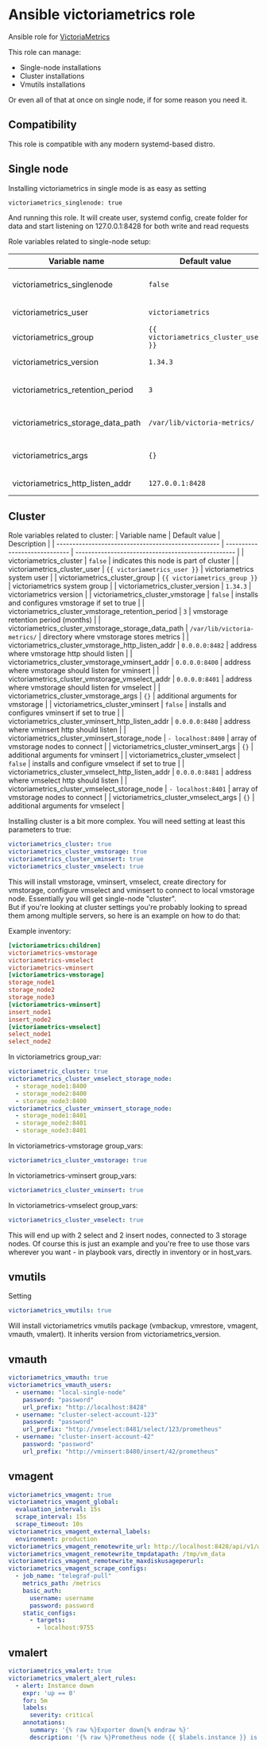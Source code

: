 
Ansible victoriametrics role
=========

Ansible role for [VictoriaMetrics](https://victoriametrics.com/)

This role can manage:

* Single-node installations
* Cluster installations
* Vmutils installations

Or even all of that at once on single node, if for some reason you need it.

## Compatibility
This role is compatible with any modern systemd-based distro.  

## Single node

Installing victoriametrics in single mode is as easy as setting
```
victoriametrics_singlenode: true
```
And running this role. It will create user, systemd config, create folder for data and start listening on 127.0.0.1:8428 for both write and read requests

Role variables related to single-node setup:

| Variable name                     | Default value                        | Description                              |
| --------------------------------- | ------------------------------------ | ---------------------------------------- |
| victoriametrics_singlenode        | `false`                              | installs single node if set to true      |
| victoriametrics_user              | `victoriametrics`                    | victoriametrics system user              |
| victoriametrics_group             | `{{ victoriametrics_cluster_user }}` | victoriametrics system group             |
| victoriametrics_version           | `1.34.3`                             | victoriametrics version                  |
| victoriametrics_retention_period  | `3`                                  | data retention period in months          |
| victoriametrics_storage_data_path | `/var/lib/victoria-metrics/`         | path to victoriametrics data dir         |
| victoriametrics_args              | `{}`                                 | optional args to pass to victoriametrics |
| victoriametrics_http_listen_addr  | `127.0.0.1:8428`                     | port to listen on                        |

## Cluster

Role variables related to cluster:
| Variable name                                       | Default value                 | Description                                        |
| --------------------------------------------------- | ----------------------------- | -------------------------------------------------- |
| victoriametrics_cluster                             | `false`                       | indicates this node is part of cluster             |
| victoriametrics_cluster_user                        | `{{ victoriametrics_user }}`  | victoriametrics system user                        |
| victoriametrics_cluster_group                       | `{{ victoriametrics_group }}` | victoriametrics system group                       |
| victoriametrics_cluster_version                     | `1.34.3`                      | victoriametrics version                            |
| victoriametrics_cluster_vmstorage                   | `false`                       | installs and configures vmstorage if set to true   |
| victoriametrics_cluster_vmstorage_retention_period  | `3`                           | vmstorage retention period (months)                |
| victoriametrics_cluster_vmstorage_storage_data_path | `/var/lib/victoria-metrics/`  | directory where vmstorage stores metrics           |
| victoriametrics_cluster_vmstorage_http_listen_addr  | `0.0.0.0:8482`                | address where vmstorage http should listen         |
| victoriametrics_cluster_vmstorage_vminsert_addr     | `0.0.0.0:8400`                | address where vmstorage should listen for vminsert |
| victoriametrics_cluster_vmstorage_vmselect_addr     | `0.0.0.0:8401`                | address where vmstorage should listen for vmselect |
| victoriametrics_cluster_vmstorage_args              | `{}`                          | additional arguments for vmstorage                 |
| victoriametrics_cluster_vminsert                    | `false`                       | installs and configures vminsert if set to true    |
| victoriametrics_cluster_vminsert_http_listen_addr   | `0.0.0.0:8480`                | address where vminsert http should listen          |
| victoriametrics_cluster_vminsert_storage_node       | `- localhost:8400`            | array of vmstorage nodes to connect                |
| victoriametrics_cluster_vminsert_args               | `{}`                          | additional arguments for vminsert                  |
| victoriametrics_cluster_vmselect                    | `false`                       | installs and configure vmselect if set to true     |
| victoriametrics_cluster_vmselect_http_listen_addr   | `0.0.0.0:8481`                | address where vmselect http should listen          |
| victoriametrics_cluster_vmselect_storage_node       | `- localhost:8401`            | array of vmstorage nodes to connect                |
| victoriametrics_cluster_vmselect_args               | `{}`                          | additional arguments for vmselect                  |

Installing cluster is a bit more complex. You will need setting at least this parameters to true:
```yaml
victoriametrics_cluster: true
victoriametrics_cluster_vmstorage: true
victoriametrics_cluster_vminsert: true
victoriametrics_cluster_vmselect: true
```

This will install vmstorage, vminsert, vmselect, create directory for vmstorage, configure vmselect and vminsert to connect to local vmstorage node.  Essentially you will get single-node "cluster".   
But if you're looking at cluster settings you're probably looking to spread them among multiple servers, so here is an example on how to do that:

Example inventory:
```ini
[victoriametrics:children]
victoriametrics-vmstorage
victoriametrics-vmselect
victoriametrics-vminsert
[victoriametrics-vmstorage]
storage_node1
storage_node2
storage_node3
[victoriametrics-vminsert]
insert_node1
insert_node2
[victoriametrics-vmselect]
select_node1
select_node2
``` 
In victoriametrics group_var:
```yaml
victoriametric_cluster: true
victoriametrics_cluster_vmselect_storage_node:
  - storage_node1:8400
  - storage_node2:8400
  - storage_node3:8400
victoriametrics_cluster_vminsert_storage_node:
  - storage_node1:8401
  - storage_node2:8401
  - storage_node3:8401
```
In victoriametrics-vmstorage group_vars:
```yaml
victoriametrics_cluster_vmstorage: true
```

In victoriametrics-vminsert group_vars:
```yaml
victoriametrics_cluster_vminsert: true
```

In victoriametrics-vmselect group_vars:
```yaml
victoriametrics_cluster_vmselect: true
```

This will end up with 2 select and 2 insert nodes, connected to 3 storage nodes. Of course this is just an example and you're free to use those vars wherever you want - in playbook vars, directly in inventory or in host_vars.

## vmutils

Setting

```yaml
victoriametrics_vmutils: true
```

Will install victoriametrics vmutils package (vmbackup, vmrestore, vmagent, vmauth, vmalert). It inherits version from victoriametrics_version.  


## vmauth
```yaml
victoriametrics_vmauth: true
victoriametrics_vmauth_users:
  - username: "local-single-node"
    password: "password"
    url_prefix: "http://localhost:8428"
  - username: "cluster-select-account-123"
    password: "password"
    url_prefix: "http://vmselect:8481/select/123/prometheus"
  - username: "cluster-insert-account-42"
    password: "password"
    url_prefix: "http://vminsert:8480/insert/42/prometheus"
```

## vmagent
```yaml
victoriametrics_vmagent: true
victoriametrics_vmagent_global:
  evaluation_interval: 15s
  scrape_interval: 15s
  scrape_timeout: 10s
victoriametrics_vmagent_external_labels:
  environment: production
victoriametrics_vmagent_remotewrite_url: http://localhost:8428/api/v1/write
victoriametrics_vmagent_remotewrite_tmpdatapath: /tmp/vm_data
victoriametrics_vmagent_remotewrite_maxdiskusageperurl: 
victoriametrics_vmagent_scrape_configs:
  - job_name: "telegraf-pull"
    metrics_path: /metrics
    basic_auth:
      username: username
      password: password
    static_configs:
      - targets:
        - localhost:9755
```

## vmalert 
```yaml
victoriametrics_vmalert: true
victoriametrics_vmalert_alert_rules:
  - alert: Instance down
    expr: 'up == 0'
    for: 5m
    labels:
      severity: critical
    annotations:
      summary: '{% raw %}Exporter down{% endraw %}'
      description: '{% raw %}Prometheus node {{ $labels.instance }} is down{% endraw %}'
```